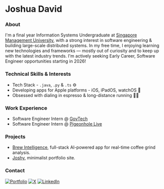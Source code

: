 # Joshua David

### About

I'm a final year Information Systems Undergraduate at [Singapore Management University](https://computing.smu.edu.sg/bsc-information-systems), with a strong interest in software engineering & building large-scale distributed systems. In my free time, I enjoying learning new technologies and frameworks — mostly out of curiosity and to keep up with the latest industry trends. I'm actively seeking Early Career, Software Engineer opportunities starting in 2026!

### Technical Skills & Interests

- Tech Stack - `.java`, `.py` & `.ts` ⚙️
- Developing apps for Apple platforms - iOS, iPadOS, watchOS 
- Obsessed with dialing in espresso & long-distance running 🏃‍♂️

### Work Experience
- Software Engineer Intern @ [GovTech](https://tech.gov.sg)
- Software Engineer Intern @ [Pigeonhole Live](https://pigeonholelive.com)

### Projects
- [Brew Intelligence](https://brew.joshydavid.com), full-stack AI-powered app for real-time coffee grind analysis.
- [Joshy](https://joshydavid.com), minimalist portfolio site.

### Contact
[![Portfolio](https://img.shields.io/badge/website-000000?style=for-the-badge&logo=About.me&logoColor=white)](https://joshydavid.com)
[![X](https://img.shields.io/badge/X-000000?style=for-the-badge&logo=x&logoColor=white)](https://x.com/j0shydavid)
[![LinkedIn](https://img.shields.io/badge/LinkedIn-0077B5?style=for-the-badge&logo=linkedin&logoColor=white)](https://linkedin.com/in/joshydavid)
